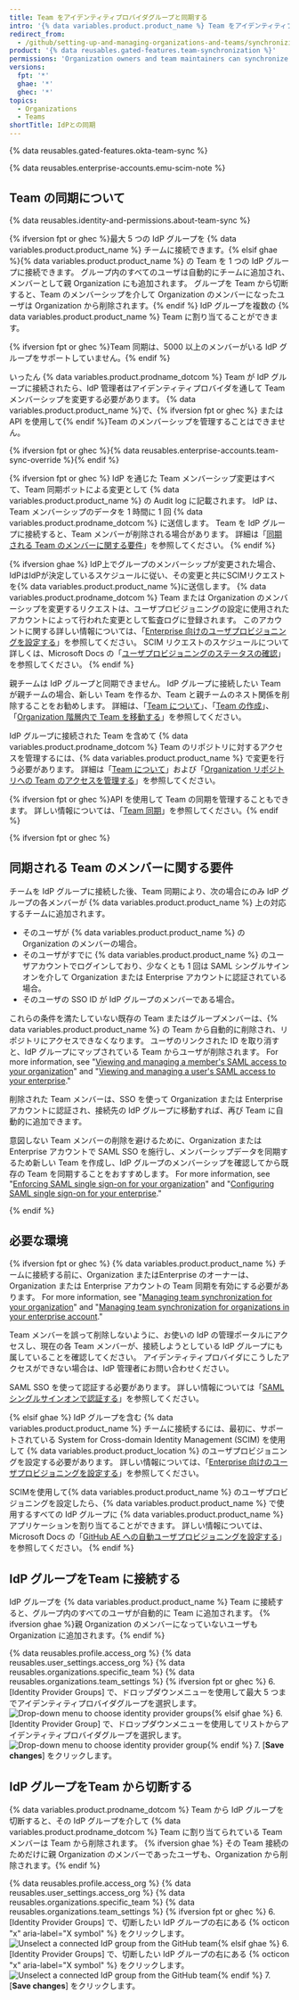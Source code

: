 ```yaml
---
title: Team をアイデンティティプロバイダグループと同期する
intro: '{% data variables.product.product_name %} Team をアイデンティティプロバイダ (IdP) グループと同期して、Team メンバーを自動的に追加あるいは削除することができます。'
redirect_from:
  - /github/setting-up-and-managing-organizations-and-teams/synchronizing-a-team-with-an-identity-provider-group
product: '{% data reusables.gated-features.team-synchronization %}'
permissions: 'Organization owners and team maintainers can synchronize a {% data variables.product.prodname_dotcom %} team with an IdP group.'
versions:
  fpt: '*'
  ghae: '*'
  ghec: '*'
topics:
  - Organizations
  - Teams
shortTitle: IdPとの同期
---
```


{% data reusables.gated-features.okta-team-sync %}

{% data reusables.enterprise-accounts.emu-scim-note %}

## Team の同期について

{% data reusables.identity-and-permissions.about-team-sync %}

{% ifversion fpt or ghec %}最大 5 つの IdP グループを {% data variables.product.product_name %} チームに接続できます。{% elsif ghae %}{% data variables.product.product_name %} の Team を 1 つの IdP グループに接続できます。 グループ内のすべてのユーザは自動的にチームに追加され、メンバーとして親 Organization にも追加されます。 グループを Team から切断すると、Team のメンバーシップを介して Organization のメンバーになったユーザは Organization から削除されます。{% endif %} IdP グループを複数の {% data variables.product.product_name %} Team に割り当てることができます。

{% ifversion fpt or ghec %}Team 同期は、5000 以上のメンバーがいる IdP グループをサポートしていません。{% endif %}

いったん {% data variables.product.prodname_dotcom %} Team が IdP グループに接続されたら、IdP 管理者はアイデンティティプロバイダを通して Team メンバーシップを変更する必要があります。 {% data variables.product.product_name %}で、{% ifversion fpt or ghec %} または API を使用して{% endif %}Team のメンバーシップを管理することはできません。

{% ifversion fpt or ghec %}{% data reusables.enterprise-accounts.team-sync-override %}{% endif %}

{% ifversion fpt or ghec %}
IdP を通じた Team メンバーシップ変更はすべて、Team 同期ボットによる変更として {% data variables.product.product_name %} の Audit log に記載されます。 IdP は、Team メンバーシップのデータを 1 時間に 1 回 {% data variables.product.prodname_dotcom %} に送信します。 Team を IdP グループに接続すると、Team メンバーが削除される場合があります。 詳細は「[同期される Team のメンバーに関する要件](#requirements-for-members-of-synchronized-teams)」を参照してください。
{% endif %}

{% ifversion ghae %}
IdP上でグループのメンバーシップが変更された場合、IdPはIdPが決定しているスケジュールに従い、その変更と共にSCIMリクエストを{% data variables.product.product_name %}に送信します。 {% data variables.product.prodname_dotcom %} Team または Organization のメンバーシップを変更するリクエストは、ユーザプロビジョニングの設定に使用されたアカウントによって行われた変更として監査ログに登録されます。 このアカウントに関する詳しい情報については、「[Enterprise 向けのユーザプロビジョニングを設定する](/admin/authentication/configuring-user-provisioning-for-your-enterprise)」を参照してください。 SCIM リクエストのスケジュールについて詳しくは、Microsoft Docs の「[ユーザプロビジョニングのステータスの確認](https://docs.microsoft.com/en-us/azure/active-directory/app-provisioning/application-provisioning-when-will-provisioning-finish-specific-user)」を参照してください。
{% endif %}

親チームは IdP グループと同期できません。 IdP グループに接続したい Team が親チームの場合、新しい Team を作るか、Team と親チームのネスト関係を削除することをお勧めします。 詳細は、「[Team について](/articles/about-teams#nested-teams)」、「[Team の作成](/organizations/organizing-members-into-teams/creating-a-team)」、「[Organization 階層内で Team を移動する](/articles/moving-a-team-in-your-organizations-hierarchy)」を参照してください。

IdP グループに接続された Team を含めて {% data variables.product.prodname_dotcom %} Team のリポジトリに対するアクセスを管理するには、{% data variables.product.product_name %} で変更を行う必要があります。 詳細は「[Team について](/articles/about-teams)」および「[Organization リポジトリへの Team のアクセスを管理する](/articles/managing-team-access-to-an-organization-repository)」を参照してください。

{% ifversion fpt or ghec %}API を使用して Team の同期を管理することもできます。 詳しい情報については、「[Team 同期](/rest/reference/teams#team-sync)」を参照してください。{% endif %}

{% ifversion fpt or ghec %}
## 同期される Team のメンバーに関する要件

チームを IdP グループに接続した後、Team 同期により、次の場合にのみ IdP グループの各メンバーが {% data variables.product.product_name %} 上の対応するチームに追加されます。
- そのユーザが {% data variables.product.product_name %} の Organization のメンバーの場合。
- そのユーザがすでに {% data variables.product.product_name %} のユーザアカウントでログインしており、少なくとも 1 回は SAML シングルサインオンを介して Organization または Enterprise アカウントに認証されている場合。
- そのユーザの SSO ID が IdP グループのメンバーである場合。

これらの条件を満たしていない既存の Team またはグループメンバーは、{% data variables.product.product_name %} の Team から自動的に削除され、リポジトリにアクセスできなくなります。 ユーザのリンクされた ID を取り消すと、IdP グループにマップされている Team からユーザが削除されます。 For more information, see "[Viewing and managing a member's SAML access to your organization](/organizations/granting-access-to-your-organization-with-saml-single-sign-on/viewing-and-managing-a-members-saml-access-to-your-organization#viewing-and-revoking-a-linked-identity)" and "[Viewing and managing a user's SAML access to your enterprise](/enterprise-cloud@latest/admin/user-management/managing-users-in-your-enterprise/viewing-and-managing-a-users-saml-access-to-your-enterprise#viewing-and-revoking-a-linked-identity)."

削除された Team メンバーは、SSO を使って Organization または Enterprise アカウントに認証され、接続先の IdP グループに移動すれば、再び Team に自動的に追加できます。

意図しない Team メンバーの削除を避けるために、Organization または Enterprise アカウントで SAML SSO を施行し、メンバーシップデータを同期するため新しい Team を作成し、IdP グループのメンバーシップを確認してから既存の Team を同期することをおすすめします。 For more information, see "[Enforcing SAML single sign-on for your organization](/articles/enforcing-saml-single-sign-on-for-your-organization)" and "[Configuring SAML single sign-on for your enterprise](/enterprise-cloud@latest/admin/authentication/managing-identity-and-access-for-your-enterprise/configuring-saml-single-sign-on-for-your-enterprise)."

{% endif %}

## 必要な環境

{% ifversion fpt or ghec %}
{% data variables.product.product_name %} チームに接続する前に、Organization またはEnterprise のオーナーは、Organization または Enterprise アカウントの Team 同期を有効にする必要があります。 For more information, see "[Managing team synchronization for your organization](/organizations/managing-saml-single-sign-on-for-your-organization/managing-team-synchronization-for-your-organization)" and "[Managing team synchronization for organizations in your enterprise account](/enterprise-cloud@latest/admin/authentication/managing-identity-and-access-for-your-enterprise/managing-team-synchronization-for-organizations-in-your-enterprise)."

Team メンバーを誤って削除しないように、お使いの IdP の管理ポータルにアクセスし、現在の各 Team メンバーが、接続しようとしている IdP グループにも属していることを確認してください。 アイデンティティプロバイダにこうしたアクセスができない場合は、IdP 管理者にお問い合わせください。

SAML SSO を使って認証する必要があります。 詳しい情報については「[SAMLシングルサインオンで認証する](/articles/authenticating-with-saml-single-sign-on)」を参照してください。

{% elsif ghae %}
IdP グループを含む {% data variables.product.product_name %} チームに接続するには、最初に、サポートされている System for Cross-domain Identity Management (SCIM) を使用して {% data variables.product.product_location %} のユーザプロビジョニングを設定する必要があります。 詳しい情報については、「[Enterprise 向けのユーザプロビジョニングを設定する](/admin/authentication/configuring-user-provisioning-for-your-enterprise)」を参照してください。

SCIMを使用して{% data variables.product.product_name %} のユーザプロビジョニングを設定したら、{% data variables.product.product_name %} で使用するすべての IdP グループに {% data variables.product.product_name %} アプリケーションを割り当てることができます。 詳しい情報については、Microsoft Docs の「[GitHub AE への自動ユーザプロビジョニングを設定する](https://docs.microsoft.com/en-us/azure/active-directory/saas-apps/github-ae-provisioning-tutorial#step-5-configure-automatic-user-provisioning-to-github-ae)」を参照してください。
{% endif %}

## IdP グループをTeam に接続する

IdP グループを {% data variables.product.product_name %} Team に接続すると、グループ内のすべてのユーザが自動的に Team に追加されます。 {% ifversion ghae %}親 Organization のメンバーになっていないユーザも Organization に追加されます。{% endif %}

{% data reusables.profile.access_org %}
{% data reusables.user_settings.access_org %}
{% data reusables.organizations.specific_team %}
{% data reusables.organizations.team_settings %}
{% ifversion fpt or ghec %}
6. [Identity Provider Groups] で、ドロップダウンメニューを使用して最大 5 つまでアイデンティティプロバイダグループを選択します。 ![Drop-down menu to choose identity provider groups](/assets/images/help/teams/choose-an-idp-group.png){% elsif ghae %}
6. [Identity Provider Group] で、ドロップダウンメニューを使用してリストからアイデンティティプロバイダグループを選択します。 ![Drop-down menu to choose identity provider group](/assets/images/enterprise/github-ae/teams/choose-an-idp-group.png){% endif %}
7. [**Save changes**] をクリックします。

## IdP グループをTeam から切断する

{% data variables.product.prodname_dotcom %} Team から IdP グループを切断すると、その IdP グループを介して {% data variables.product.prodname_dotcom %} Team に割り当てられている Team メンバーは Team から削除されます。 {% ifversion ghae %} その Team 接続のためだけに親 Organization のメンバーであったユーザも、Organization から削除されます。{% endif %}

{% data reusables.profile.access_org %}
{% data reusables.user_settings.access_org %}
{% data reusables.organizations.specific_team %}
{% data reusables.organizations.team_settings %}
{% ifversion fpt or ghec %}
6. [Identity Provider Groups] で、切断したい IdP グループの右にある {% octicon "x" aria-label="X symbol" %} をクリックします。 ![Unselect a connected IdP group from the GitHub team](/assets/images/help/teams/unselect-idp-group.png){% elsif ghae %}
6. [Identity Provider Groups] で、切断したい IdP グループの右にある {% octicon "x" aria-label="X symbol" %} をクリックします。 ![Unselect a connected IdP group from the GitHub team](/assets/images/enterprise/github-ae/teams/unselect-idp-group.png){% endif %}
7. [**Save changes**] をクリックします。
